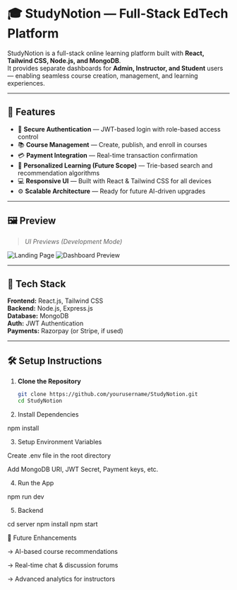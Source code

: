 # 🎓 StudyNotion — Full-Stack EdTech Platform

StudyNotion is a full-stack online learning platform built with **React, Tailwind CSS, Node.js, and MongoDB**.  
It provides separate dashboards for **Admin, Instructor, and Student** users — enabling seamless course creation, management, and learning experiences.

---

## 🚀 Features

- 🔐 **Secure Authentication** — JWT-based login with role-based access control  
- 📚 **Course Management** — Create, publish, and enroll in courses  
- 💳 **Payment Integration** — Real-time transaction confirmation  
- 🧠 **Personalized Learning (Future Scope)** — Trie-based search and recommendation algorithms  
- 💻 **Responsive UI** — Built with React & Tailwind CSS for all devices  
- ⚙️ **Scalable Architecture** — Ready for future AI-driven upgrades  

---

## 🖼️ Preview

> *UI Previews (Development Mode)*  

![Landing Page](StudyNotion/src/assets/image1.png)
![Dashboard Preview](./src/assets/Image2.png)

---

## 🧩 Tech Stack

**Frontend:** React.js, Tailwind CSS  
**Backend:** Node.js, Express.js  
**Database:** MongoDB  
**Auth:** JWT Authentication  
**Payments:** Razorpay (or Stripe, if used)

---

## 🛠️ Setup Instructions

1. **Clone the Repository**
   ```bash
   git clone https://github.com/yourusername/StudyNotion.git
   cd StudyNotion
2. Install Dependencies

npm install


3. Setup Environment Variables

Create .env file in the root directory

Add MongoDB URI, JWT Secret, Payment keys, etc.

4. Run the App

npm run dev


5. Backend

cd server
npm install
npm start

🧠 Future Enhancements

-> AI-based course recommendations

-> Real-time chat & discussion forums

-> Advanced analytics for instructors
